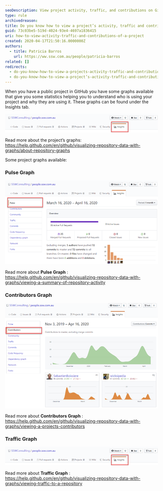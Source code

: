 ```yaml
---
seoDescription: View project activity, traffic, and contributions on GitHub with Insights, including Pulse, Contributors, and Traffic graphs.
type: rule
archivedreason:
title: Do you know how to view a project’s activity, traffic and contributions?
guid: 73c03be5-519d-4024-93e4-4697a1836415
uri: how-to-view-activity-traffic-and-contributions-of-a-project
created: 2020-04-17T21:50:16.0000000Z
authors:
  - title: Patricia Barros
    url: https://ww.ssw.com.au/people/patricia-barros
related: []
redirects:
  - do-you-know-how-to-view-a-projects-activity-traffic-and-contributions
  - do-you-know-how-to-view-a-project’s-activity-traffic-and-contributions
---
```


When you have a public project in GitHub you have some graphs available that give you some statistics helping you to understand who is using your project and why they are using it. These graphs can be found under the Insights tab.

<!--endintro-->

![Figure: Under your project name, click Insights](view-project-1.png)

Read more about the project’s graphs: https://help.github.com/en/github/visualizing-repository-data-with-graphs/about-repository-graphs

Some project graphs available:

### Pulse Graph

![Figure: Pulse graph shows a summary of the project activity](view-project-2.png)

Read more about **Pulse Graph** : https://help.github.com/en/github/visualizing-repository-data-with-graphs/viewing-a-summary-of-repository-activity

### Contributors Graph

![Figure: Contributors graphs show the top 100 contributors to the project](view-project-3.png)

Read more about **Contributors Graph** : https://help.github.com/en/github/visualizing-repository-data-with-graphs/viewing-a-projects-contributors

### Traffic Graph

![Figure: Traffic graphs show the project’s traffic, including clones, visitors in the past 14 days, referring sites and popular content to anyone with push access to the project](view-project-1.png)

Read more about **Traffic Graph** : https://help.github.com/en/github/visualizing-repository-data-with-graphs/viewing-traffic-to-a-repository

